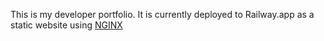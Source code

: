 This is my developer portfolio. It is currently deployed to 
Railway.app as a static website using [NGINX](https://www.nginx.com/)
